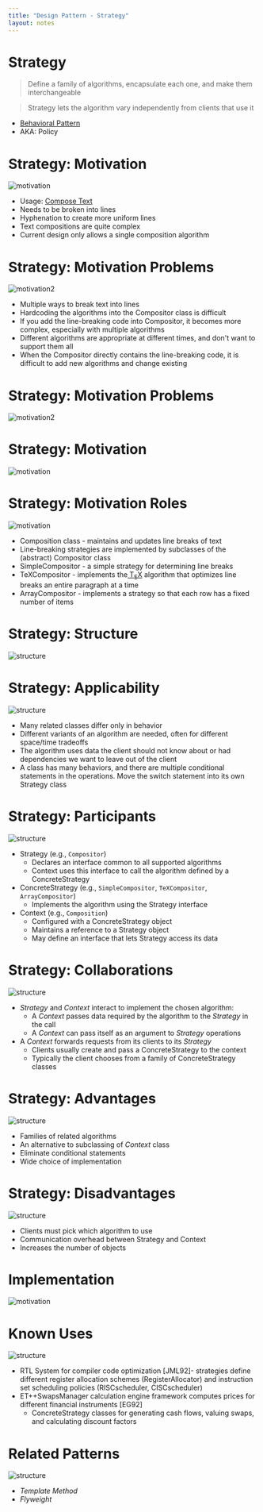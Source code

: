 ```yaml
---
title: "Design Pattern - Strategy"
layout: notes
---
```


[behavioral]: https://www.cs.bgsu.edu/mdecke/classes/software_architecture/notes/design_patterns.html#/23
[motivation]:  /images/design-patterns/strategy/motivation.svg
[motivation2]: /images/design-patterns/strategy/motivation2.svg
[tex]: https://en.wikipedia.org/wiki/TeX

[motivation]: /images/design-patterns/strategy/example.svg
[structure]: /images/design-patterns/strategy/structure.svg

# Strategy
> Define a family of algorithms, encapsulate each one, and make them interchangeable

> Strategy lets the algorithm vary independently from clients that use it

* [Behavioral Pattern][behavioral]
* AKA: Policy

# Strategy: Motivation
![motivation]

* Usage: [Compose Text](https://helpx.adobe.com/indesign/using/text-composition.html)
* Needs to be broken into lines
* Hyphenation to create more uniform lines
* Text compositions are quite complex
* Current design only allows a single composition algorithm

# Strategy: Motivation Problems
![motivation2]

* Multiple ways to break text into lines
* Hardcoding the algorithms into the Compositor class is difficult
* If you add the line-breaking code into Compositor, it becomes more complex, especially with multiple algorithms
* Different algorithms are appropriate at different times, and don't want to support them all
* When the Compositor directly contains the line-breaking code, it is difficult to add new algorithms and change existing
	
# Strategy: Motivation Problems
![motivation2]

<script src="https://gist.github.com/mjdecker/db5d422ecd902d96b577218496c75b47.js?file=StrategySwitch.cpp"></script>

# Strategy: Motivation
![motivation]

# Strategy: Motivation Roles
![motivation]

* Composition class - maintains and updates line breaks of text
* Line-breaking strategies are implemented by subclasses of the (abstract) Compositor class
* SimpleCompositor - a simple strategy for determining line breaks
* TeXCompositor - implements the[ T<sub>E</sub>X][tex] algorithm that optimizes line breaks an entire paragraph at a time
* ArrayCompositor - implements a strategy so that each row has a fixed number of items

# Strategy: Structure
![structure]

# Strategy: Applicability
![structure]

* Many related classes differ only in behavior
* Different variants of an algorithm are needed, often for different space/time tradeoffs
* The algorithm uses data the client should not know about or had dependencies we want to leave out of the client
* A class has many behaviors, and there are multiple conditional statements in the operations. Move the switch statement into its own Strategy class

# Strategy: Participants
![structure]

* Strategy (e.g., `Compositor`)
	* Declares an interface common to all supported algorithms
	* Context uses this interface to call the algorithm defined by a ConcreteStrategy
* ConcreteStrategy (e.g., `SimpleCompositor`, `TeXCompositor`, `ArrayCompositor`)
	* Implements the algorithm using the Strategy interface
* Context (e.g., `Composition`)
	* Configured with a ConcreteStrategy object
	* Maintains a reference to a Strategy object
	* May define an interface that lets Strategy access its data

# Strategy: Collaborations
![structure]

* *Strategy* and *Context* interact to implement the chosen algorithm:
	* A *Context* passes data required by the algorithm to the *Strategy* in the call
	* A *Context* can pass itself as an argument to *Strategy* operations
* A *Context* forwards requests from its clients to its *Strategy*
	* Clients usually create and pass a ConcreteStrategy to the context
	* Typically the client chooses from a family of ConcreteStrategy classes 

# Strategy: Advantages
![structure]

* Families of related algorithms
* An alternative to subclassing of *Context* class
* Eliminate conditional statements
* Wide choice of implementation

# Strategy: Disadvantages
![structure]

* Clients must pick which algorithm to use
* Communication overhead between Strategy and Context
* Increases the number of objects

# Implementation
![motivation]

<script src="https://gist.github.com/mjdecker/db5d422ecd902d96b577218496c75b47.js?file=StrategyCompositor.cpp"></script>

# Known Uses
![structure]

* RTL System for compiler code optimization [JML92]- strategies define different register allocation schemes (RegisterAllocator) and instruction set scheduling policies (RISCscheduler, CISCscheduler)
* ET++SwapsManager calculation engine framework computes prices for different financial instruments [EG92]
	* ConcreteStrategy classes for generating cash flows, valuing swaps, and calculating discount factors

# Related Patterns
![structure]

* *Template Method*  
* *Flyweight*

